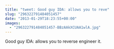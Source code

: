 ```yaml
---
title: "tweet: Good guy IDA: allows you to reve"
slug: "296322791484051457"
date: "2013-01-29T18:23:55+00:00"
images:
  - "296322791484051457-BBzAAkXCUAA1wlA.jpg"
---
```

Good guy IDA: allows you to reverse engineer it. 